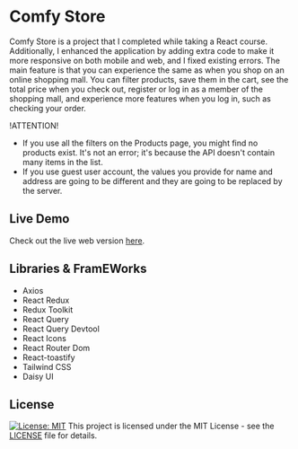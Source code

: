 # Comfy Store

Comfy Store is a project that I completed while taking a React course. Additionally, I enhanced the application by adding extra code to make it more responsive on both mobile and web, and I fixed existing errors. The main feature is that you can experience the same as when you shop on an online shopping mall. You can filter products, save them in the cart, see the total price when you check out, register or log in as a member of the shopping mall, and experience more features when you log in, such as checking your order.

!ATTENTION!

- If you use all the filters on the Products page, you might find no products exist. It's not an error; it's because the API doesn't contain many items in the list.
- If you use guest user account, the values you provide for name and address are going to be different and they are going to be replaced by the server.

## Live Demo

Check out the live web version [here](http://www.example.com).

## Libraries & FramEWorks

- Axios
- React Redux
- Redux Toolkit
- React Query
- React Query Devtool
- React Icons
- React Router Dom
- React-toastify
- Tailwind CSS
- Daisy UI

## License

[![License: MIT](https://img.shields.io/badge/License-MIT-blue.svg)](https://opensource.org/licenses/MIT)
This project is licensed under the MIT License - see the [LICENSE](https://opensource.org/licenses/MIT) file for details.
